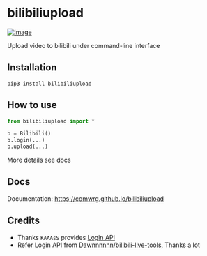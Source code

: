 # bilibiliupload
[![image](https://img.shields.io/pypi/v/bilibiliupload.svg)](https://pypi.org/project/bilibiliupload/)

Upload video to bilibili under command-line interface

## Installation
```
pip3 install bilibiliupload
```

## How to use
```python
from bilibiliupload import *

b = Bilibili()
b.login(...)
b.upload(...)

```
More details see docs

## Docs
Documentation: https://comwrg.github.io/bilibiliupload

## Credits
* Thanks `KAAAsS` provides [Login API](http://docs.kaaass.net/showdoc/web/#/2?page_id=12)
* Refer Login API from [Dawnnnnnn/bilibili-live-tools](https://github.com/Dawnnnnnn/bilibili-live-tools), Thanks a lot

